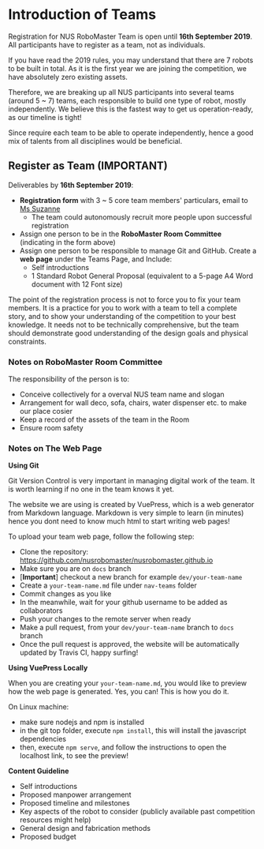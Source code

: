 # Introduction of Teams

Registration for NUS RoboMaster Team is open until __16th September 2019__. All participants have to register as a team, not as individuals. 

If you have read the 2019 rules, you may understand that there are 7 robots to be built in total. As it is the first year we are joining the competition, we have absolutely zero existing assets.

Therefore, we are breaking up all NUS participants into several teams (around 5 ~ 7) teams, each responsible to build one type of robot, mostly independently. We believe this is the fastest way to get us operation-ready, as our timeline is tight!

Since require each team to be able to operate independently, hence a good mix of talents from all disciplines would be beneficial.

## Register as Team (IMPORTANT)

Deliverables by  __16th September 2019__:
- __Registration form__ with 3 ~ 5 core team members' particulars, email to [Ms Suzanne](mailto:engkohs@nus.edu.sg)
    - The team could autonomously recruit more people upon successful registration
- Assign one person to be in the __RoboMaster Room Committee__ (indicating in the form above)
- Assign one person to be responsible to manage Git and GitHub. Create a __web page__ under the Teams Page, and Include:
    - Self introductions
    - 1 Standard Robot General Proposal (equivalent to a 5-page A4 Word document with 12 Font size)

The point of the registration process is not to force you to fix your team members. It is a practice for you to work with a team to tell a complete story, and to show your understanding of the competition to your best knowledge. It needs not to be technically comprehensive, but the team should demonstrate good understanding of the design goals and physical constraints.

### Notes on RoboMaster Room Committee

The responsibility of the person is to:
- Conceive collectively for a overval NUS team name and slogan
- Arrangement for wall deco, sofa, chairs, water dispenser etc. to make our place cosier
- Keep a record of the assets of the team in the Room
- Ensure room safety

### Notes on The Web Page

__Using Git__

Git Version Control is very important in managing digital work of the team. It is worth learning if no one in the team knows it yet.

The website we are using is created by VuePress, which is a web generator from Markdown language. Markdown is very simple to learn (in minutes) hence you dont need to know much html to start writing web pages!

To upload your team web page, follow the following step:
- Clone the repository: https://github.com/nusrobomaster/nusrobomaster.github.io
- Make sure you are on `docs` branch
- [__Important__] checkout a new branch for example `dev/your-team-name`
- Create a `your-team-name.md` file under `nav-teams` folder
- Commit changes as you like
- In the meanwhile, wait for your github username to be added as collaborators
- Push your changes to the remote server when ready
- Make a pull request, from your `dev/your-team-name` branch to `docs` branch
- Once the pull request is approved, the website will be automatically updated by Travis CI, happy surfing!


__Using VuePress Locally__

When you are creating your `your-team-name.md`, you would like to preview how the web page is generated. Yes, you can! This is how you do it.

On Linux machine:
- make sure nodejs and npm is installed
- in the git top folder, execute `npm install`, this will install the javascript dependencies
- then, execute `npm serve`, and follow the instructions to open the localhost link, to see the preview!

__Content Guideline__

- Self introductions
- Proposed manpower arrangement
- Proposed timeline and milestones
- Key aspects of the robot to consider (publicly available past competition resources might help)
- General design and fabrication methods
- Proposed budget


